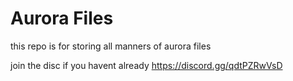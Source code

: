# Aurora Files
this repo is for storing all manners of aurora files


join the disc if you havent already 
https://discord.gg/qdtPZRwVsD
